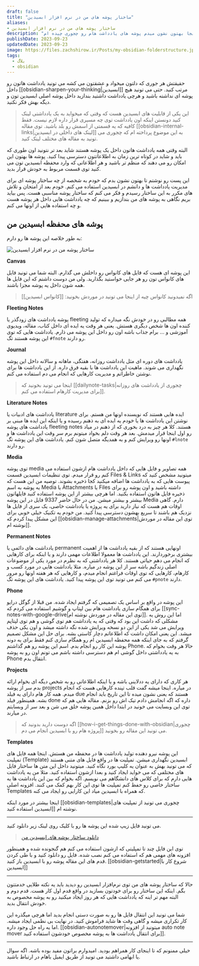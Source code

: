```yaml
---
draft: false
title: "ساختار پوشه های من در نرم افزار ابسیدین"
aliases: 
- ساختار پوشه های من در نرم افزار ابسیدین
description: "برای اینکه یادداشت های مرتبی داشته باشید اول باید پوشه هاتون هم مرتب باشه. اینجا بهتون نشون میدم پوشه های یادداشت هام رو چجوری چیده ام."
publishDate: 2023-09-23
updatedDate: 2023-09-23
image: https://files.zachshirow.ir/Posts/my-obsidian-folderstructure.jpg
tags:
  - بلاگ
  - obsidian
---
```



حقیقتش هر جوری که دلتون میخواد و عشقتون می کشه می تونید یادداشت هاتون رو داخل [[obsidian-sharpen-your-thinking|ابسیدین]] مرتب کنید. حتی می تونید هیچ پوشه ای نداشته باشید و هرچی یادداشت داشتید بندازید داخل پوشه اصلی ابسیدین تون و دیگه بهش فکر نکنید. 

> این یکی از قابلیت های ابسیدین هست که وقتی که میخواید به یک یادداشتی لینک کنید دونستن اینکه اون یادداشت توی چه مسیری قرار داره لازم نیست. فقط کافیه که یه قسمتی از اسمش رو بلد باشید. توی مقاله [[obsidian-internal-links|لینک های داخلی در ابسیدین]] به این موضوع پرداخته ام که چجوری می تونید به مقاله های مختلف لینک کنید.

البته وقتی همه یادداشت هاتون داخل یک پوشه هستند شاید بعد تر نتونید اون طوری که باید و شاید در کوتاه ترین زمان به اطلاعاتتون دسترسی پیدا کنید. پوشه ها بهتون این امکان رو می دهند که منظم تر باشید و هر اطلاعاتی که وارد محفظه ابسیدین تون می کنید توی قسمت مربوط به خودش قرار بدید. 

این پست رو نوشتم تا بهتون نشون بدم که خودم به شخصه از چه ساختار پوشه ای برای مدیریت یادداشت ها و دانشم در ابسیدین استفاده می کنم. خودم بعد از امتحان و تلاش های مکرر به این ساختار رسیدم و فکر می کنم که ساختار پوشه مناسبی هست. پس بیاید بریم نگاهی به پوشه های من بندازیم و ببینیم که چه یادداشت هایی داخل هر پوشه هست و چه استفاده هایی از اونها می کنم. 

## پوشه های محفظه ابسیدین من

به طور خلاصه این پوشه ها رو دارم: 

![ساختار پوشه من در نرم افزار ابسیدین](https://files.zachshirow.ir/Posts/my-obsidian-folderstructure01.png)

**Canvas**

این پوشه ای هست که فایل های کانواس رو داخلش می گذارم. البته شما می تونید فایل های کانواس تون رو هر جایی خواستید بگذارید. ولی من دوست داشتم که این فایل ها همه شون داخل یه پوشه مجزا باشند. 

> اگه نمیدونید کانواس چیه از اینجا می تونید در موردش بخونید: [[کانواس ابسیدین]]


**Fleeting Notes**

پوشه یادداشت های زودگذر یا fleeting همه مطالبی رو در خودش نگه میداره که تولید کننده اون ها شخص دیگری هستش. یعنی هر وقت یه ایده ای داخل کتاب، مقاله، ویدیوی آموزشی و ... برام جذاب باشه اون رو داخل این پوشه می ذارم. یادداشت هایی که توی این پوشه هستند تگ `#fnote` رو دارند.

**Journal**

یادداشت های دوره ای مثل یادداشت روزانه، هفتگی، ماهانه و سالانه داخل این پوشه نگهداری می شوند. ماهیت این یادداشت ها با بقیه فرق داره. از این یادداشت ها برای نوشتن خاطراتم و مدیریت کارهایی که انجام می دم استفاده می کنم. 

> اینجا می تونید بخونید که [[dailynote-tasks|چجوری از یادداشت های روزانه برای مدیریت کارهام استفاده می کنم]].

**Literature Notes**

یادداشت های ادبیات یا literature ایده هایی هستند که نویسنده اونها من هستم. برای نوشتن این یادداشت ها یا خودم یه ایده ای به ذهنم رسیده و یا اینکه این ایده ها مبنی بر یادداشت های پوشه fleeting notes هستند. کلا هر چیز به درد بخوری که از ذهنم در میاد رو اول اینجا قرار میدمش. بعد هر وقت دلم بخواد میتونم برم سر وقت این یادداشت ها و اونها رو ویرایش کنم و به همدیگه متصل شون کنم. یادداشت های این پوشه تگ `#lnote` رو دارند.

**Media**

توی پوشه media همه تصاویر و فایل هایی که داخل یادداشت هام ازشون استفاده می کنم رو قرار میدم. توی تنظیمات ابسیدین قسمت Files & Links میتونید مشخص کنید که پیوست هایی که به یادداشت ها اضافه میکنید کجا ذخیره بشوند. توصیه من این هست که یه پوشه به اسم Media یا Attachments یا Files داشته باشید و اون پوشه رو برای ذخیره فایل هاتون استفاده بکنید. اما هرچی بیشتر از این پوشه استفاده کنید فایلهاتون بیشتر و بیشتر میشن. من در حال حاضر 9337 فایل در این پوشه Media دارم. گاهی اوقات هم هست که نیاز دارید برای یه پروژه یا یادداشت خاصی، یک سری از فایل ها نزدیک هم باشند تا سریع بهشون دسترسی پیدا کنید. من خودم یه تکنیک خیلی خوبی برای این مشکل پیدا کردم که [[obsidian-manage-attachments|توی این مقاله در موردش نوشته ام]]. 


**Permanent Notes**

یادداشت های دائمی یا permanent اونهایی هستند که از بقیه یادداشت ها از اهمیت بیشتری برخوردارند. این یادداشت ها معمولا اطلاعات مهمی دارند و یا اینکه برای کارهایی که انجام می دهم حیاتی هستند. کلا هر یادداشتی که به نظرم در مورد یکی از موضوعات اصلی زندگیم باشه سر از این پوشه در میاره. مثلا یادداشت هایی در مورد کسب و کارهام، کارهایی که توی اوقات فراغتم انجام میدم، و کارهایی که هر هفته اونها رو مرور می کنم می تونید توی این پوشه پیدا کنید. یادداشت های این پوشه تگ `#pnote` دارند.

**Phone**

این پوشه در واقع بر اساس یک تصمیمی که گرفتم ایجاد شده. من قبلا از گوگل درایو برای همگام سازی یادداشت هام بین لپتاپ و گوشیم استفاده می کردم که [[sync-notes-with-google-drive|توی این مقاله در موردش نوشته ام]]. اما این روش یه مشکلی که داشت این بود که وقتی که یه یادداشت هم توی گوشی و هم توی لپتاپم ویرایش می شد یکی از این دو نسخه ویرایش شده نگه داشته میشد و اون یکی حذف میشد. این یعنی امکان داشت که اطلاعاتم دچار کاستی بشه. برای حل این مشکل تصمیم گرفتم که به جای اینکه همه محفظه ابسیدین ام رو همگام سازی کنم فقط برای یه دونه پوشه این کار رو انجام بدم. اسم این پوشه رو هم گذاشتم Phone. حالا هر وقت بخوام که به یه یادداشتی داخل گوشی ام هم دسترسی داشته باشم می تونم اون رو به پوشه Phone انتقال بدم. 

**Projects**

هر کاری که دارای یه ددلاینی باشه و یا اینکه اطلاعاتی رو به شخص دیگه ای بخوام ارائه بدم سر از پوشه projects در میاره. اینجا میشه گفت قلب تپنده کارهایی هست که انجام میدم. همه کار هام دارای یه فیلد due هستند که یعنی نشون میده تا این تاریخ باید انجام بشه. همینطور فیلد done داره که اگه انجامش دادم تیک اش رو بزنم. مقاله هایی هم که توی این وبسایت می خونید در ابتدا داخل همین پوشه خلق می شن و بعد سر از وبسایتم در میارند. 

> اگه دوست دارید بدونید که [[how-i-get-things-done-with-obsidian|چجوری پروژه هام رو با ابسیدین انجام می دم]] می تونید این مقاله رو بخونید. 


**Templates**

این پوشه نیرو دهنده تولید یادداشت ها در محفظه من هستش. اینجا همه فایل های تمپلیت (Template) ابسیدین نگهداری میشن. تمپلیت ها در واقع فایل های متنی هستند که می تونید بهش به عنوان یه کلیپ بورد نگاه کنید. میتونید داخل این متن ها ساختار فایل های مختلفی که می خواید ایجاد کنید و بعدا ازشون استفاده کنید. مثلا من یه یادداشت هایی دارم که برای کلاس های دانشگاهم می نویسم. اگه بخوام که بین این یادداشت ها یه ساختار خاصی رو حفظ کنم تمپلیت ها توی این کار بهم کمک می کنند. افزونه اصلی Templates که همراه با ابسیدین میاد این کارایی رو ایجاد می کنه. 

اینجا بیشتر در مورد اینکه [[obsidian-templates|چجوری می تونید از تمپلیت های ابسیدین استفاده کنید]] نوشته ام.


---

می تونید فایل زیپ شده این پوشه ها رو با کلیک روی لینک زیر دانلود کنید. 

> [دانلود ساختار پوشه های ابسیدین من](https://baserow.io/form/TsY97I4xLpxlbJIDxXnGAP0wRMuo7FRwz8satYEFSyw?hide_فایل&prefill_فایل=obsidian-folderstructure)

توی این فایل چند تا تمپلیتی که ازشون استفاده می کنم هم گنجونده شده و همینطور افزونه های مهمی هم که استفاده می کنم نصب شده. فایل رو دانلود کنید و با طی کردن قدم های این مقاله پوشه رو با ابسیدین باز کنید. [[obsidian-getstarted|شروع کار با ابسیدین]]

---

حالا که ساختار پوشه های من توی نرم‌افزار ابسیدین رو دیدید باید یه نکته طلایی خدمتتون بگم. اینکه این ساختار رو برای خودتون بسازید در واقع قدم اول کار هست. قدم دوم و البته مهم تر اینه که یادداشت هایی که هر روز ایجاد میکنید رو به پوشه مخصوص به خودش انتقال بدید.  

شما می تونید این انتقال فایل ها رو به صورت دستی انجام بدید اما هرچی میگذره این کار تکراری میشه و گاهی وقت ها شاید فراموش کنید. در نهایت بی نظمی ایجاد میشه. اما یه راه حل وجود داره. [[obsidian-autonotemover|میتونید از افزونه auto note mover برای انتقال یادداشت ها به پوشه مخصوص خودشون استفاده کنید]]. 

---

خیلی ممنونم که تا اینجای کار همراهم بودید. امیدوارم براتون مفید بوده باشه. اگه سوال یا ابهامی داشتید می تونید از طریق ایمیل باهام در ارتباط باشید.
